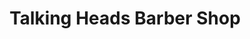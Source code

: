 ---
title: "Talking Heads Barber Shop"
url: /coventry/talking-heads-barber-shop/
shop: hairdresser
---